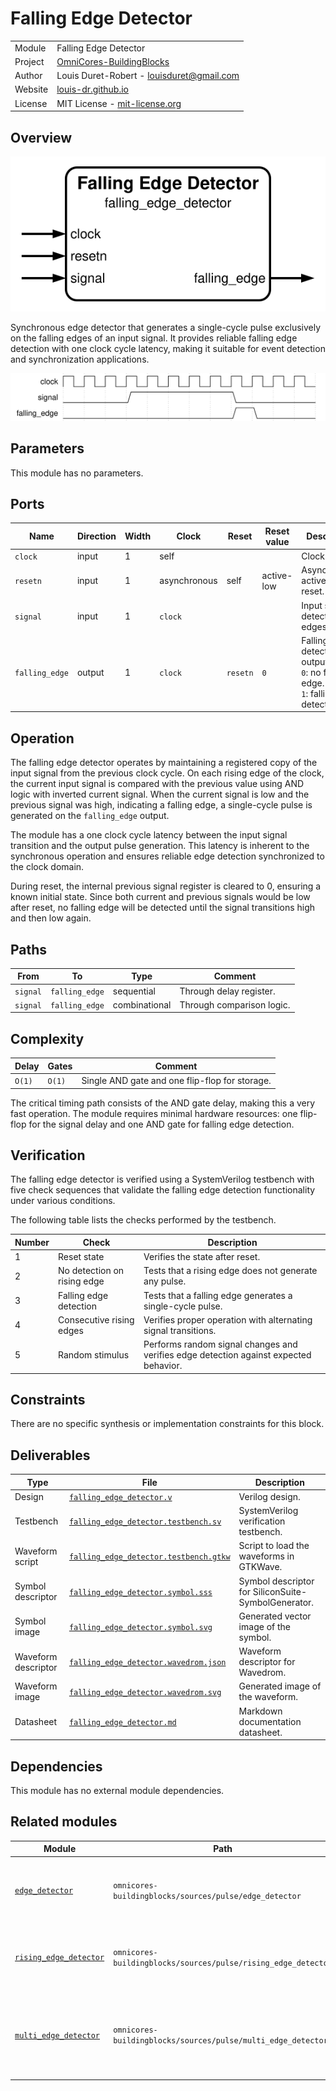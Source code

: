 # Falling Edge Detector

|         |                                                                                  |
| ------- | -------------------------------------------------------------------------------- |
| Module  | Falling Edge Detector                                                            |
| Project | [OmniCores-BuildingBlocks](https://github.com/Louis-DR/OmniCores-BuildingBlocks) |
| Author  | Louis Duret-Robert - [louisduret@gmail.com](mailto:louisduret@gmail.com)         |
| Website | [louis-dr.github.io](https://louis-dr.github.io)                                 |
| License | MIT License - [mit-license.org](https://mit-license.org)                         |

## Overview

![falling_edge_detector](falling_edge_detector.symbol.svg)

Synchronous edge detector that generates a single-cycle pulse exclusively on the falling edges of an input signal. It provides reliable falling edge detection with one clock cycle latency, making it suitable for event detection and synchronization applications.

![falling_edge_detector](falling_edge_detector.wavedrom.svg)

## Parameters

This module has no parameters.

## Ports

| Name           | Direction | Width | Clock        | Reset    | Reset value | Description                                                                              |
| -------------- | --------- | ----- | ------------ | -------- | ----------- | ---------------------------------------------------------------------------------------- |
| `clock`        | input     | 1     | self         |          |             | Clock signal.                                                                            |
| `resetn`       | input     | 1     | asynchronous | self     | active-low  | Asynchronous active-low reset.                                                           |
| `signal`       | input     | 1     | `clock`      |          |             | Input signal to detect falling edges on.                                                 |
| `falling_edge` | output    | 1     | `clock`      | `resetn` | `0`         | Falling edge detection output.<br/>`0`: no falling edge.<br/>`1`: falling edge detected. |

## Operation

The falling edge detector operates by maintaining a registered copy of the input signal from the previous clock cycle. On each rising edge of the clock, the current input signal is compared with the previous value using AND logic with inverted current signal. When the current signal is low and the previous signal was high, indicating a falling edge, a single-cycle pulse is generated on the `falling_edge` output.

The module has a one clock cycle latency between the input signal transition and the output pulse generation. This latency is inherent to the synchronous operation and ensures reliable edge detection synchronized to the clock domain.

During reset, the internal previous signal register is cleared to 0, ensuring a known initial state. Since both current and previous signals would be low after reset, no falling edge will be detected until the signal transitions high and then low again.

## Paths

| From     | To             | Type          | Comment                   |
| -------- | -------------- | ------------- | ------------------------- |
| `signal` | `falling_edge` | sequential    | Through delay register.   |
| `signal` | `falling_edge` | combinational | Through comparison logic. |

## Complexity

| Delay  | Gates  | Comment                                        |
| ------ | ------ | ---------------------------------------------- |
| `O(1)` | `O(1)` | Single AND gate and one flip-flop for storage. |

The critical timing path consists of the AND gate delay, making this a very fast operation. The module requires minimal hardware resources: one flip-flop for the signal delay and one AND gate for falling edge detection.

## Verification

The falling edge detector is verified using a SystemVerilog testbench with five check sequences that validate the falling edge detection functionality under various conditions.

The following table lists the checks performed by the testbench.

| Number | Check                       | Description                                                                           |
| ------ | --------------------------- | ------------------------------------------------------------------------------------- |
| 1      | Reset state                 | Verifies the state after reset.                                                       |
| 2      | No detection on rising edge | Tests that a rising edge does not generate any pulse.                                 |
| 3      | Falling edge detection      | Tests that a falling edge generates a single-cycle pulse.                             |
| 4      | Consecutive rising edges    | Verifies proper operation with alternating signal transitions.                        |
| 5      | Random stimulus             | Performs random signal changes and verifies edge detection against expected behavior. |

## Constraints

There are no specific synthesis or implementation constraints for this block.

## Deliverables

| Type                | File                                                                           | Description                                         |
| ------------------- | ------------------------------------------------------------------------------ | --------------------------------------------------- |
| Design              | [`falling_edge_detector.v`](falling_edge_detector.v)                           | Verilog design.                                     |
| Testbench           | [`falling_edge_detector.testbench.sv`](falling_edge_detector.testbench.sv)     | SystemVerilog verification testbench.               |
| Waveform script     | [`falling_edge_detector.testbench.gtkw`](falling_edge_detector.testbench.gtkw) | Script to load the waveforms in GTKWave.            |
| Symbol descriptor   | [`falling_edge_detector.symbol.sss`](falling_edge_detector.symbol.sss)         | Symbol descriptor for SiliconSuite-SymbolGenerator. |
| Symbol image        | [`falling_edge_detector.symbol.svg`](falling_edge_detector.symbol.svg)         | Generated vector image of the symbol.               |
| Waveform descriptor | [`falling_edge_detector.wavedrom.json`](falling_edge_detector.wavedrom.json)   | Waveform descriptor for Wavedrom.                   |
| Waveform image      | [`falling_edge_detector.wavedrom.svg`](falling_edge_detector.wavedrom.svg)     | Generated image of the waveform.                    |
| Datasheet           | [`falling_edge_detector.md`](falling_edge_detector.md)                         | Markdown documentation datasheet.                   |

## Dependencies

This module has no external module dependencies.

## Related modules

| Module                                                                    | Path                                                          | Comment                                                          |
| ------------------------------------------------------------------------- | ------------------------------------------------------------- | ---------------------------------------------------------------- |
| [`edge_detector`](../edge_detector/edge_detector.md)                      | `omnicores-buildingblocks/sources/pulse/edge_detector`        | Edge detector for both rising and falling edges.                 |
| [`rising_edge_detector`](../rising_edge_detector/rising_edge_detector.md) | `omnicores-buildingblocks/sources/pulse/rising_edge_detector` | Edge detector variant for rising edges only.                     |
| [`multi_edge_detector`](../multi_edge_detector/multi_edge_detector.md)    | `omnicores-buildingblocks/sources/pulse/multi_edge_detector`  | Edge detector with separate output for rising and falling edges. |
